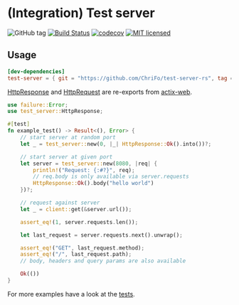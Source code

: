 # (Integration) Test server

![GitHub tag](https://img.shields.io/github/tag/ChriFo/test-server-rs.svg)
[![Build Status](https://dev.azure.com/fochler/test-server-rs/_apis/build/status/ChriFo.test-server-rs)](https://dev.azure.com/fochler/test-server-rs/_build/latest?definitionId=1)
[![codecov](https://codecov.io/gh/ChriFo/test-server-rs/branch/master/graph/badge.svg)](https://codecov.io/gh/ChriFo/test-server-rs)
[![MIT licensed](https://img.shields.io/badge/license-MIT-blue.svg)](./LICENSE)

## Usage

```toml
[dev-dependencies]
test-server = { git = "https://github.com/ChriFo/test-server-rs", tag = "0.5.6" }
```

[HttpResponse](https://actix.rs/api/actix-web/stable/actix_web/struct.HttpResponse.html) and [HttpRequest](https://actix.rs/api/actix-web/stable/actix_web/struct.HttpRequest.html) are re-exports from [actix-web](https://github.com/actix/actix-web).

```rust
use failure::Error;
use test_server::HttpResponse;

#[test]
fn example_test() -> Result<(), Error> {
    // start server at random port
    let _ = test_server::new(0, |_| HttpResponse::Ok().into())?;

    // start server at given port
    let server = test_server::new(8080, |req| {
        println!("Request: {:#?}", req);
        // req.body is only available via server.requests
        HttpResponse::Ok().body("hello world")
    })?;

    // request against server
    let _ = client::get(&server.url());

    assert_eq!(1, server.requests.len());

    let last_request = server.requests.next().unwrap(); 

    assert_eq!("GET", last_request.method);
    assert_eq!("/", last_request.path);
    // body, headers and query params are also available

    Ok(())
}
```

For more examples have a look at the [tests](https://github.com/ChriFo/test-server-rs/blob/master/tests/server.rs).
